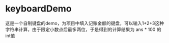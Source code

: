 # keyboardDemo

这是一个自制键盘的demo，为项目中填入记账金额的键盘，可以输入1+2+3这种字符串计算，由于限定小数点后最多两位，于是得到的计算结果为
ans * 100 的int值
